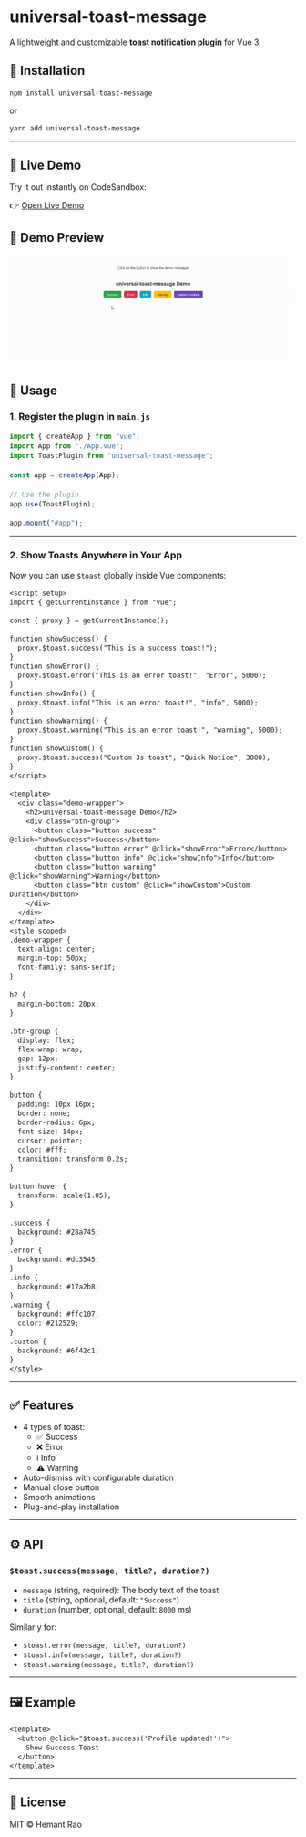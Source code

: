 # universal-toast-message

A lightweight and customizable **toast notification plugin** for Vue 3.

## 🚀 Installation

```bash
npm install universal-toast-message
```

or

```bash
yarn add universal-toast-message
```

---

## 🎯 Live Demo

Try it out instantly on CodeSandbox:

👉 [Open Live Demo](https://codesandbox.io/p/live/f0cd11e7-359d-43ad-83bd-decbcd74cd81)

## 🎥 Demo Preview

![Toast Demo](https://raw.githubusercontent.com/hemant-rao/universal-toast-message/refs/heads/main/src/assets/universal-toast-message.gif)


## 🔧 Usage

### 1. Register the plugin in `main.js`

```js
import { createApp } from "vue";
import App from "./App.vue";
import ToastPlugin from "universal-toast-message";

const app = createApp(App);

// Use the plugin
app.use(ToastPlugin);

app.mount("#app");
```

---

### 2. Show Toasts Anywhere in Your App

Now you can use `$toast` globally inside Vue components:

```vue
<script setup>
import { getCurrentInstance } from "vue";

const { proxy } = getCurrentInstance();

function showSuccess() {
  proxy.$toast.success("This is a success toast!");
}
function showError() {
  proxy.$toast.error("This is an error toast!", "Error", 5000);
}
function showInfo() {
  proxy.$toast.info("This is an error toast!", "info", 5000);
}
function showWarning() {
  proxy.$toast.warning("This is an error toast!", "warning", 5000);
}
function showCustom() {
  proxy.$toast.success("Custom 3s toast", "Quick Notice", 3000);
}
</script>

<template>
  <div class="demo-wrapper">
    <h2>universal-toast-message Demo</h2>
    <div class="btn-group">
      <button class="button success" @click="showSuccess">Success</button>
      <button class="button error" @click="showError">Error</button>
      <button class="button info" @click="showInfo">Info</button>
      <button class="button warning" @click="showWarning">Warning</button>
      <button class="btn custom" @click="showCustom">Custom Duration</button>
    </div>
  </div>
</template>
<style scoped>
.demo-wrapper {
  text-align: center;
  margin-top: 50px;
  font-family: sans-serif;
}

h2 {
  margin-bottom: 20px;
}

.btn-group {
  display: flex;
  flex-wrap: wrap;
  gap: 12px;
  justify-content: center;
}

button {
  padding: 10px 16px;
  border: none;
  border-radius: 6px;
  font-size: 14px;
  cursor: pointer;
  color: #fff;
  transition: transform 0.2s;
}

button:hover {
  transform: scale(1.05);
}

.success {
  background: #28a745;
}
.error {
  background: #dc3545;
}
.info {
  background: #17a2b8;
}
.warning {
  background: #ffc107;
  color: #212529;
}
.custom {
  background: #6f42c1;
}
</style>
```

---

## ✅ Features

- 4 types of toast:
  - ✅ Success  
  - ❌ Error  
  - ℹ️ Info  
  - ⚠️ Warning  
- Auto-dismiss with configurable duration
- Manual close button
- Smooth animations
- Plug-and-play installation

---

## ⚙️ API

### `$toast.success(message, title?, duration?)`
- `message` (string, required): The body text of the toast
- `title` (string, optional, default: `"Success"`)
- `duration` (number, optional, default: `8000` ms)

Similarly for:
- `$toast.error(message, title?, duration?)`
- `$toast.info(message, title?, duration?)`
- `$toast.warning(message, title?, duration?)`

---

## 🖼️ Example

```vue
<template>
  <button @click="$toast.success('Profile updated!')">
    Show Success Toast
  </button>
</template>
```

---

## 📜 License

MIT © Hemant Rao
